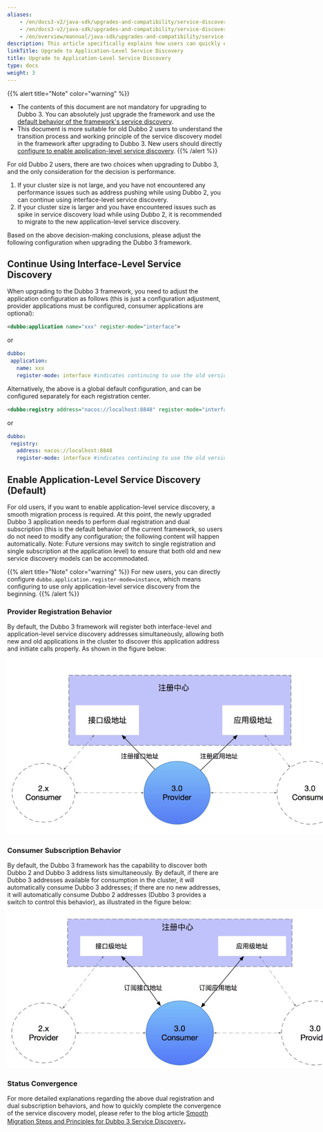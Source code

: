 ```yaml
---
aliases:
    - /en/docs3-v2/java-sdk/upgrades-and-compatibility/service-discovery/service-discovery-samples/
    - /en/docs3-v2/java-sdk/upgrades-and-compatibility/service-discovery/service-discovery-samples/
    - /en/overview/mannual/java-sdk/upgrades-and-compatibility/service-discovery/
description: This article specifically explains how users can quickly enable the new application-level service discovery feature after upgrading to Dubbo 3, transitioning smoothly from interface-level service discovery to application-level service discovery.
linkTitle: Upgrade to Application-Level Service Discovery
title: Upgrade to Application-Level Service Discovery
type: docs
weight: 3
---
```


{{% alert title="Note" color="warning" %}}
* The contents of this document are not mandatory for upgrading to Dubbo 3. You can absolutely just upgrade the framework and use the [default behavior of the framework's service discovery](/en/overview/mannual/java-sdk/reference-manual/upgrades-and-compatibility/migration-service-discovery/#启用应用级服务发现).
* This document is more suitable for old Dubbo 2 users to understand the transition process and working principle of the service discovery model in the framework after upgrading to Dubbo 3. New users should directly [configure to enable application-level service discovery](/en/overview/mannual/java-sdk/tasks/service-discovery/nacos/#13-配置并启用-nacos).
{{% /alert %}}

For old Dubbo 2 users, there are two choices when upgrading to Dubbo 3, and the only consideration for the decision is performance.
1. If your cluster size is not large, and you have not encountered any performance issues such as address pushing while using Dubbo 2, you can continue using interface-level service discovery.
2. If your cluster size is larger and you have encountered issues such as spike in service discovery load while using Dubbo 2, it is recommended to migrate to the new application-level service discovery.

Based on the above decision-making conclusions, please adjust the following configuration when upgrading the Dubbo 3 framework.

## Continue Using Interface-Level Service Discovery

When upgrading to the Dubbo 3 framework, you need to adjust the application configuration as follows (this is just a configuration adjustment, provider applications must be configured, consumer applications are optional):

```xml
<dubbo:application name="xxx" register-mode="interface">
```

or

```yaml
dubbo:
 application:
   name: xxx
   register-mode: interface #indicates continuing to use the old version service discovery model, optional values are interface, instance, all
```

Alternatively, the above is a global default configuration, and can be configured separately for each registration center.

```xml
<dubbo:registry address="nacos://localhost:8848" register-mode="interface">
```

or

```yaml
dubbo:
 registry:
   address: nacos://localhost:8848
   register-mode: interface #indicates continuing to use the old version service discovery model, optional values are interface, instance, all
```

## Enable Application-Level Service Discovery (Default)
For old users, if you want to enable application-level service discovery, a smooth migration process is required. At this point, the newly upgraded Dubbo 3 application needs to perform dual registration and dual subscription (this is the default behavior of the current framework, so users do not need to modify any configuration; the following content will happen automatically. Note: Future versions may switch to single registration and single subscription at the application level) to ensure that both old and new service discovery models can be accommodated.

{{% alert title="Note" color="warning" %}}
For new users, you can directly configure `dubbo.application.register-mode=instance`, which means configuring to use only application-level service discovery from the beginning.
{{% /alert %}}

### Provider Registration Behavior
By default, the Dubbo 3 framework will register both interface-level and application-level service discovery addresses simultaneously, allowing both new and old applications in the cluster to discover this application address and initiate calls properly. As shown in the figure below:

<img alt="dubbo application-level service discovery" style="max-width:800px;height:auto;" src="/imgs/v3/migration/provider-registration.png"/>

### Consumer Subscription Behavior
By default, the Dubbo 3 framework has the capability to discover both Dubbo 2 and Dubbo 3 address lists simultaneously. By default, if there are Dubbo 3 addresses available for consumption in the cluster, it will automatically consume Dubbo 3 addresses; if there are no new addresses, it will automatically consume Dubbo 2 addresses (Dubbo 3 provides a switch to control this behavior), as illustrated in the figure below:

<img alt="dubbo application-level service discovery" style="max-width:800px;height:auto;" src="/imgs/v3/migration/consumer-subscription.png"/>

### Status Convergence

For more detailed explanations regarding the above dual registration and dual subscription behaviors, and how to quickly complete the convergence of the service discovery model, please refer to the blog article [Smooth Migration Steps and Principles for Dubbo 3 Service Discovery](/en/blog/2024/05/13/如何从接口级服务发现平滑迁移到应用级服务发现/)。

